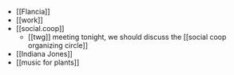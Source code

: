 - [[Flancia]]
- [[work]]
- [[social.coop]]
  - [[twg]] meeting tonight, we should discuss the [[social coop organizing circle]]
- [[Indiana Jones]]
- [[music for plants]]
